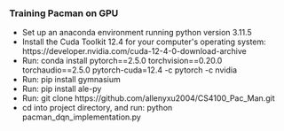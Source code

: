 <h3>Training Pacman on GPU</h3>
<ul>
<li>Set up an anaconda environment running python version 3.11.5</li>
<li>Install the Cuda Toolkit 12.4 for your computer's operating system: https://developer.nvidia.com/cuda-12-4-0-download-archive</li> 
<li>Run: conda install pytorch==2.5.0 torchvision==0.20.0 torchaudio==2.5.0 pytorch-cuda=12.4 -c pytorch -c nvidia</li>
<li>Run: pip install gymnasium</li>
<li>Run: pip install ale-py</li> 
<li>Run: git clone https://github.com/allenyxu2004/CS4100_Pac_Man.git</li>
<li>cd into project directory, and run: python pacman_dqn_implementation.py</li>
</ul>